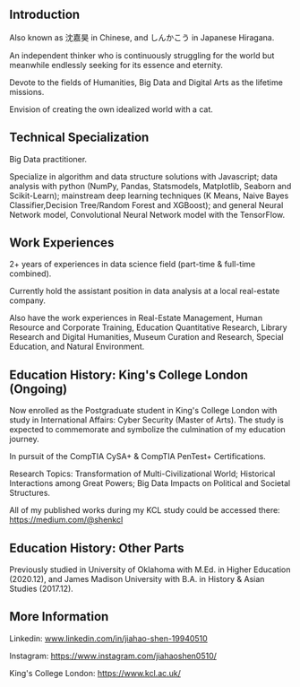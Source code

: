 ## Introduction

Also known as 沈嘉昊 in Chinese, and しんかこう in Japanese Hiragana. 

An independent thinker who is continuously struggling for the world but meanwhile endlessly seeking for its essence and eternity. 

Devote to the fields of Humanities, Big Data and Digital Arts as the lifetime missions. 

Envision of creating the own idealized world with a cat. 

## Technical Specialization

Big Data practitioner. 

Specialize in algorithm and data structure solutions with Javascript; data analysis with python (NumPy, Pandas, Statsmodels, Matplotlib, Seaborn and Scikit-Learn); 
mainstream deep learning techniques (K Means, Naive Bayes Classifier,Decision Tree/Random Forest and XGBoost); 
and general Neural Network model, Convolutional Neural Network model with the TensorFlow. 

## Work Experiences
2+ years of experiences in data science field (part-time & full-time combined).

Currently hold the assistant position in data analysis at a local real-estate company. 

Also have the work experiences in Real-Estate Management, Human Resource and Corporate Training, Education Quantitative Research, Library Research and Digital Humanities, Museum Curation and Research, Special Education, and Natural Environment.

## Education History: King's College London (Ongoing)
Now enrolled as the Postgraduate student in King's College London with study in International Affairs: Cyber Security (Master of Arts).
The study is expected to commemorate and symbolize the culmination of my education journey. 

In pursuit of the CompTIA CySA+ & CompTIA PenTest+ Certifications. 

Research Topics: Transformation of Multi-Civilizational World; Historical Interactions among Great Powers; Big Data Impacts on Political and Societal Structures.

All of my published works during my KCL study could be accessed there: https://medium.com/@shenkcl

## Education History: Other Parts

Previously studied in University of Oklahoma with M.Ed. in Higher Education (2020.12), and James Madison University with B.A. in History & Asian Studies (2017.12).

## More Information

Linkedin: www.linkedin.com/in/jiahao-shen-19940510

Instagram: https://www.instagram.com/jiahaoshen0510/

King's College London: https://www.kcl.ac.uk/

